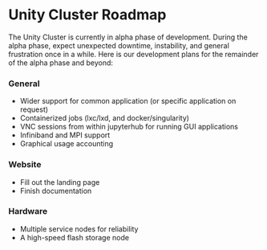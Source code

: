 # Unity Cluster Roadmap #
The Unity Cluster is currently in alpha phase of development. During the alpha phase, expect unexpected downtime, instability, and general frustration once in a while. Here is our development plans for the remainder of the alpha phase and beyond:

### General ###
* Wider support for common application (or specific application on request)
* Containerized jobs (lxc/lxd, and docker/singularity)
* VNC sessions from within jupyterhub for running GUI applications
* Infiniband and MPI support
* Graphical usage accounting

### Website ###
* Fill out the landing page
* Finish documentation

### Hardware ###
* Multiple service nodes for reliability
* A high-speed flash storage node